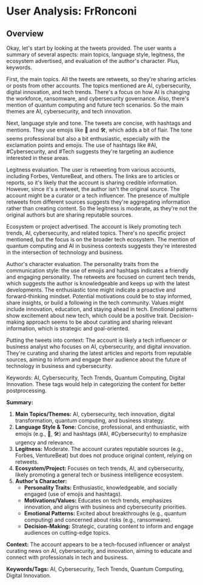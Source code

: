 # User Analysis: FrRonconi

## Overview

<think>
Okay, let's start by looking at the tweets provided. The user wants a summary of several aspects: main topics, language style, legitness, the ecosystem advertised, and evaluation of the author's character. Plus, keywords.

First, the main topics. All the tweets are retweets, so they're sharing articles or posts from other accounts. The topics mentioned are AI, cybersecurity, digital innovation, and tech trends. There's a focus on how AI is changing the workforce, ransomware, and cybersecurity governance. Also, there's mention of quantum computing and future tech scenarios. So the main themes are AI, cybersecurity, and tech innovation.

Next, language style and tone. The tweets are concise, with hashtags and mentions. They use emojis like 🤯 and 🛠️, which adds a bit of flair. The tone seems professional but also a bit enthusiastic, especially with the exclamation points and emojis. The use of hashtags like #AI, #Cybersecurity, and #Tech suggests they're targeting an audience interested in these areas.

Legitness evaluation. The user is retweeting from various accounts, including Forbes, VentureBeat, and others. The links are to articles or reports, so it's likely that the account is sharing credible information. However, since it's a retweet, the author isn't the original source. The account might be a curator or a tech influencer. The presence of multiple retweets from different sources suggests they're aggregating information rather than creating content. So the legitness is moderate, as they're not the original authors but are sharing reputable sources.

Ecosystem or project advertised. The account is likely promoting tech trends, AI, cybersecurity, and related topics. There's no specific project mentioned, but the focus is on the broader tech ecosystem. The mention of quantum computing and AI in business contexts suggests they're interested in the intersection of technology and business.

Author's character evaluation. The personality traits from the communication style: the use of emojis and hashtags indicates a friendly and engaging personality. The retweets are focused on current tech trends, which suggests the author is knowledgeable and keeps up with the latest developments. The enthusiastic tone might indicate a proactive and forward-thinking mindset. Potential motivations could be to stay informed, share insights, or build a following in the tech community. Values might include innovation, education, and staying ahead in tech. Emotional patterns show excitement about new tech, which could be a positive trait. Decision-making approach seems to be about curating and sharing relevant information, which is strategic and goal-oriented.

Putting the tweets into context: The account is likely a tech influencer or business analyst who focuses on AI, cybersecurity, and digital innovation. They're curating and sharing the latest articles and reports from reputable sources, aiming to inform and engage their audience about the future of technology in business and cybersecurity.

Keywords: AI, Cybersecurity, Tech Trends, Quantum Computing, Digital Innovation. These tags would help in categorizing the content for better postprocessing.
</think>

**Summary:**  
1. **Main Topics/Themes:** AI, cybersecurity, tech innovation, digital transformation, quantum computing, and business strategy.  
2. **Language Style & Tone:** Concise, professional, and enthusiastic, with emojis (e.g., 🤯, 🛠️) and hashtags (#AI, #Cybersecurity) to emphasize urgency and relevance.  
3. **Legitness:** Moderate. The account curates reputable sources (e.g., Forbes, VentureBeat) but does not produce original content, relying on retweets.  
4. **Ecosystem/Project:** Focuses on tech trends, AI, and cybersecurity, likely promoting a general tech or business intelligence ecosystem.  
5. **Author's Character:**  
   - **Personality Traits:** Enthusiastic, knowledgeable, and socially engaged (use of emojis and hashtags).  
   - **Motivations/Values:** Educates on tech trends, emphasizes innovation, and aligns with business and cybersecurity priorities.  
   - **Emotional Patterns:** Excited about breakthroughs (e.g., quantum computing) and concerned about risks (e.g., ransomware).  
   - **Decision-Making:** Strategic, curating content to inform and engage audiences on cutting-edge topics.  

**Context:** The account appears to be a tech-focused influencer or analyst curating news on AI, cybersecurity, and innovation, aiming to educate and connect with professionals in tech and business.  

**Keywords/Tags:** AI, Cybersecurity, Tech Trends, Quantum Computing, Digital Innovation.